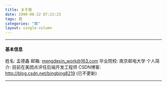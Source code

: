 ```yaml
---
title: 关于我
date: 1990-08-22 07:23:23
tags: 我
categories: "我"
layout: single-column
---
```

***
#### 基本信息
姓名: 孟德鑫
邮箱: mengdexin_work@163.com
毕业院校: 南京邮电大学
个人简介: 目前在美团点评任后端开发工程师
CSDN博客: http://blog.csdn.net/bingbing8219 (已不更新)
***